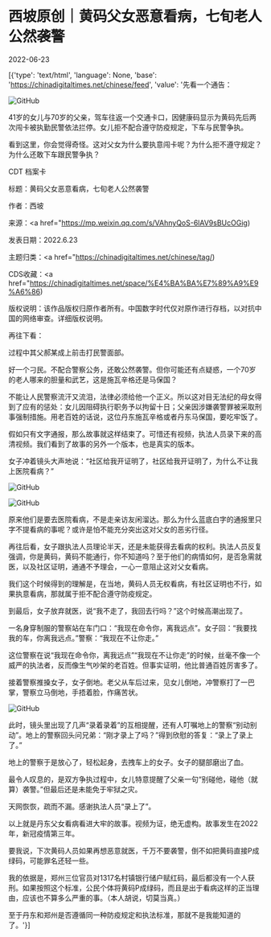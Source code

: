 # 西坡原创｜黄码父女恶意看病，七旬老人公然袭警

2022-06-23

[{'type': 'text/html', 'language': None, 'base': 'https://chinadigitaltimes.net/chinese/feed', 'value': '先看一个通告：

![GitHub](https://chinadigitaltimes.net/chinese/files/2022/06/post-683408-62b430331fc0e.)

41岁的女儿与70岁的父亲，驾车往返一个交通卡口，因健康码显示为黄码先后两次闯卡被执勤民警依法拦停。女儿拒不配合遵守防疫规定，下车与民警争执。

看到这里，你会觉得奇怪。这对父女为什么要执意闯卡呢？为什么拒不遵守规定？为什么还敢下车跟民警争执？



CDT 档案卡

标题：黄码父女恶意看病，七旬老人公然袭警

作者：西坡

来源：<a href="https://mp.weixin.qq.com/s/VAhnyQoS-6lAV9sBUcOGig)

发表日期：2022.6.23

主题归类：<a href="https://chinadigitaltimes.net/chinese/tag/)

CDS收藏：<a href="https://chinadigitaltimes.net/space/%E4%BA%BA%E7%89%A9%E9%A6%86)

版权说明：该作品版权归原作者所有。中国数字时代仅对原作进行存档，以对抗中国的网络审查。详细版权说明。





再往下看：

过程中其父郝某成上前击打民警面部。

好一个刁民。不配合警察公务，还敢公然袭警。但你可能还有点疑惑，一个70岁的老人哪来的胆量和武艺，这是施瓦辛格还是马保国？

不能让人民警察流汗又流泪，法律必须给他一个正义。所以这对目无法纪的母女得到了应有的惩处：女儿因阻碍执行职务予以拘留十日；父亲因涉嫌袭警罪被采取刑事强制措施。用老百姓的话说，这位丹东施瓦辛格或者丹东马保国，要吃牢饭了。

假如只有文字通报，那么故事就这样结束了。可惜还有视频，执法人员录下来的高清视频。我们看到了故事的另外一个版本，也是真实的版本。

女子冲着镜头大声地说：“社区给我开证明了，社区给我开证明了，为什么不让我上医院看病？”

![GitHub](https://chinadigitaltimes.net/chinese/files/2022/06/post-683408-62b430332bf2b.)

![GitHub](https://chinadigitaltimes.net/chinese/files/2022/06/post-683408-62b4303338766.)

原来他们是要去医院看病，不是走亲访友闲溜达。那么为什么蓝底白字的通报里只字不提看病的事呢？或许是怕不能充分突出这对父女的恶劣行径。

再往后看，女子跟执法人员理论半天，还是未能获得去看病的权利。执法人员反复强调，你是黄码，黄码不能通行，你不知道吗？至于他们的病情如何，是否急需就医，以及社区证明，通通不予理会，一心一意阻止这对父女看病。

我们这个时候得到的理解是，在当地，黄码人员无权看病，有社区证明也不行，如果执意看病，那就属于拒不配合遵守防疫规定。

到最后，女子放弃就医，说“我不走了，我回去行吗？”这个时候高潮出现了。

一名身穿制服的警察站在车门口：“我现在命令你，离我远点”。女子回：“我要找我的车，你离我远点。”警察：“我现在不让你走。”

这位警察在说“我现在命令你，离我远点”“我现在不让你走”的时候，丝毫不像一个威严的执法者，反而像生气吵架的老百姓。但事实证明，他比普通百姓厉害多了。

接着警察推搡女子，女子倒地。老父从车后过来，见女儿倒地，冲警察打了一巴掌，警察立马倒地，手捂着脸，作痛苦状。

![GitHub](https://chinadigitaltimes.net/chinese/files/2022/06/post-683408-62b4303344d01.)

此时，镜头里出现了几声“录着录着”的互相提醒，还有人叮嘱地上的警察“别动别动”。地上的警察回头问兄弟：“刚才录上了吗？”得到欣慰的答复：“录上了录上了。”

地上的警察于是放心了，轻松起身，去拽车上的女子。女子的腿部磨出了血。

最令人叹息的，是双方争执过程中，女儿特意提醒了父亲一句“别碰他，碰他（就算）袭警。”但最后还是未能免于牢狱之灾。

天网恢恢，疏而不漏。感谢执法人员“录上了”。

以上就是丹东父女看病看进大牢的故事。视频为证，绝无虚构。故事发生在2022年，新冠疫情第三年。

要我说，下次黄码人员如果再想恶意就医，千万不要袭警，倒不如把黄码直接P成绿码，可能罪名还轻一些。

我的依据是，郑州三位官员对1317名村镇银行储户赋红码，最后都没有一个人获刑。如果按照这个标准，公民个体将黄码P成绿码，而且是出于看病这样的正当理由，应该也不算多么严重的事。（本人胡说，切莫当真。）

至于丹东和郑州是否遵循同一种防疫规定和执法标准，那就不是我能知道的了。'}]